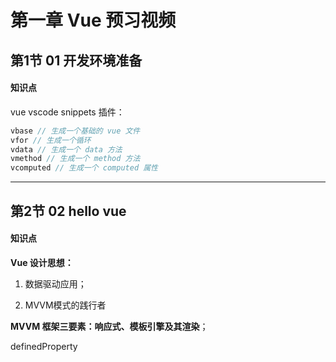 # 第一章 Vue 预习视频

## 第1节 01 开发环境准备

#### 知识点

vue vscode snippets 插件：

```javascript
vbase // 生成一个基础的 vue 文件
vfor // 生成一个循环
vdata // 生成一个 data 方法
vmethod // 生成一个 method 方法
vcomputed // 生成一个 computed 属性
```

------



## 第2节 02 hello vue

#### 知识点

**Vue 设计思想：**

1. 数据驱动应用；

2. MVVM模式的践行者

**MVVM 框架三要素：响应式、模板引擎及其渲染**；

definedProperty




